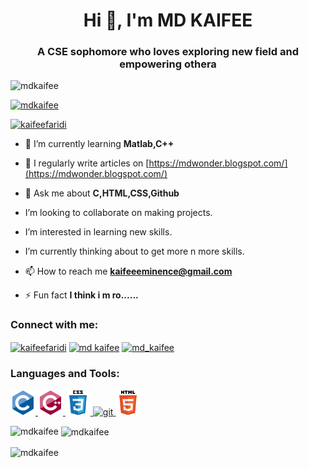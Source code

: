 <h1 align="center">Hi 👋, I'm MD KAIFEE</h1>
<h3 align="center">A CSE sophomore who loves exploring new field and empowering othera</h3>

<p align="left"> <img src="https://komarev.com/ghpvc/?username=mdkaifee&label=Profile%20views&color=0e75b6&style=flat" alt="mdkaifee" /> </p>

<p align="left"> <a href="https://github.com/ryo-ma/github-profile-trophy"><img src="https://github-profile-trophy.vercel.app/?username=mdkaifee" alt="mdkaifee" /></a> </p>

<p align="left"> <a href="https://twitter.com/kaifeefaridi" target="blank"><img src="https://img.shields.io/twitter/follow/kaifeefaridi?logo=twitter&style=for-the-badge" alt="kaifeefaridi" /></a> </p>

- 🌱 I’m currently learning **Matlab,C++**

- 📝 I regularly write articles on [https://mdwonder.blogspot.com/](https://mdwonder.blogspot.com/)

- 💬 Ask me about **C,HTML,CSS,Github**

- I’m looking to collaborate on making projects.

-  I’m interested in learning new skills.

-  I’m currently thinking about to get more n more skills.

- 📫 How to reach me **kaifeeeminence@gmail.com**

- ⚡ Fun fact **I think i m ro......**

<h3 align="left">Connect with me:</h3>
<p align="left">
<a href="https://twitter.com/kaifeefaridi" target="blank"><img align="center" src="https://raw.githubusercontent.com/rahuldkjain/github-profile-readme-generator/master/src/images/icons/Social/twitter.svg" alt="kaifeefaridi" height="30" width="40" /></a>
<a href="https://fb.com/md kaifee" target="blank"><img align="center" src="https://raw.githubusercontent.com/rahuldkjain/github-profile-readme-generator/master/src/images/icons/Social/facebook.svg" alt="md kaifee" height="30" width="40" /></a>
<a href="https://instagram.com/md_kaifee" target="blank"><img align="center" src="https://raw.githubusercontent.com/rahuldkjain/github-profile-readme-generator/master/src/images/icons/Social/instagram.svg" alt="md_kaifee" height="30" width="40" /></a>
</p>

<h3 align="left">Languages and Tools:</h3>
<p align="left"> <a href="https://www.cprogramming.com/" target="_blank"> <img src="https://raw.githubusercontent.com/devicons/devicon/master/icons/c/c-original.svg" alt="c" width="40" height="40"/> </a> <a href="https://www.w3schools.com/cpp/" target="_blank"> <img src="https://raw.githubusercontent.com/devicons/devicon/master/icons/cplusplus/cplusplus-original.svg" alt="cplusplus" width="40" height="40"/> </a> <a href="https://www.w3schools.com/css/" target="_blank"> <img src="https://raw.githubusercontent.com/devicons/devicon/master/icons/css3/css3-original-wordmark.svg" alt="css3" width="40" height="40"/> </a> <a href="https://git-scm.com/" target="_blank"> <img src="https://www.vectorlogo.zone/logos/git-scm/git-scm-icon.svg" alt="git" width="40" height="40"/> </a> <a href="https://www.w3.org/html/" target="_blank"> <img src="https://raw.githubusercontent.com/devicons/devicon/master/icons/html5/html5-original-wordmark.svg" alt="html5" width="40" height="40"/> </a> </p>

<p><img align="left" src="https://github-readme-stats.vercel.app/api/top-langs?username=mdkaifee&show_icons=true&locale=en&layout=compact" alt="mdkaifee" /></p>

<p>&nbsp;<img align="center" src="https://github-readme-stats.vercel.app/api?username=mdkaifee&show_icons=true&locale=en" alt="mdkaifee" /></p>

<p><img align="center" src="https://github-readme-streak-stats.herokuapp.com/?user=mdkaifee&" alt="mdkaifee" /></p>


<!---
Mdkaifee/Mdkaifee is a ✨ special ✨ repository because its `README.md` (this file) appears on your GitHub profile.
You can click the Preview link to take a look at your changes.
--->
